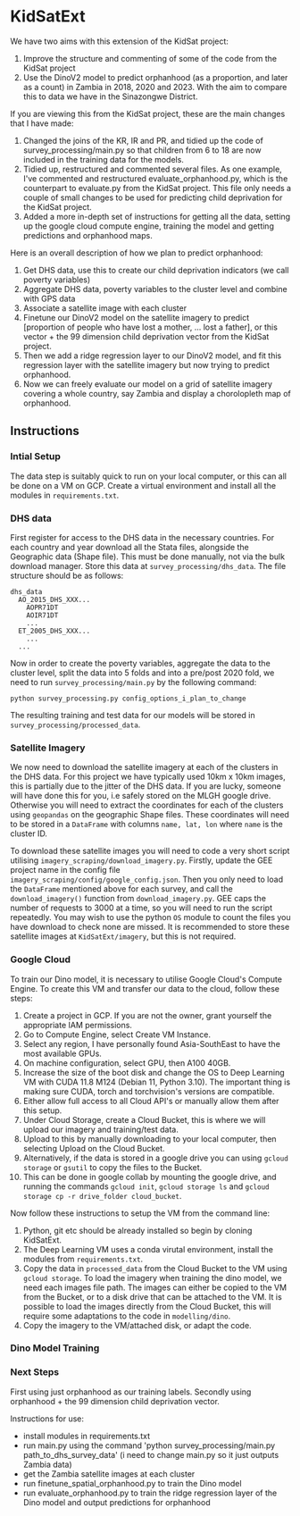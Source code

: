 # KidSatExt
We have two aims with this extension of the KidSat project:
1. Improve the structure and commenting of some of the code from the KidSat project
2. Use the DinoV2 model to predict orphanhood (as a proportion, and later as a count) in Zambia in 2018, 2020 and 2023. With the aim to compare this to data 
we have in the Sinazongwe District.

If you are viewing this from the KidSat project, these are the main changes that I have made:
1. Changed the joins of the KR, IR and PR, and tidied up the code of survey_processing/main.py so that children from 6 to 18 are now included in the training data for the models.
2. Tidied up, restructured and commented several files. As one example, I've commented and restructured evaluate_orphanhood.py, which is the counterpart to evaluate.py from the KidSat project. This file only needs a couple of small changes to be used for predicting child deprivation for the KidSat project.
3. Added a more in-depth set of instructions for getting all the data, setting up the google cloud compute engine, training the model and getting predictions and orphanhood maps.

Here is an overall description of how we plan to predict orphanhood:
1. Get DHS data, use this to create our child deprivation indicators (we call poverty variables)
2. Aggregate DHS data, poverty variables to the cluster level and combine with GPS data
3. Associate a satellite image with each cluster
4. Finetune our DinoV2 model on the satellite imagery to predict [proportion of people who have lost a mother, ... lost a father], or this vector + the 99 dimension child deprivation vector from the KidSat project.
5. Then we add a ridge regression layer to our DinoV2 model, and fit this regression layer with the satellite imagery but now trying to predict orphanhood.
6. Now we can freely evaluate our model on a grid of satellite imagery covering a whole country, say Zambia and display a chorolopleth map of orphanhood.

## Instructions

### Intial Setup

The data step is suitably quick to run on your local computer, or this can all be done on a VM on GCP. Create a virtual environment and install all the modules in ```requirements.txt```.

### DHS data
First register for access to the DHS data in the necessary countries. For each country and year download all the Stata files, alongside the Geographic data (Shape file). This must be done manually, not via the bulk download manager. Store this data at ```survey_processing/dhs_data```. The file structure should be as follows:
```
dhs_data
  AO_2015_DHS_XXX...
    AOPR71DT
    AOIR71DT
    ...
  ET_2005_DHS_XXX...
    ...
  ...
```
Now in order to create the poverty variables, aggregate the data to the cluster level, split the data into 5 folds and into a pre/post 2020 fold, we need to run ```survey_processing/main.py``` by the following command:
```
python survey_processing.py config_options_i_plan_to_change
```
The resulting training and test data for our models will be stored in ```survey_processing/processed_data```.

### Satellite Imagery

We now need to download the satellite imagery at each of the clusters in the DHS data. For this project we have typically used 10km x 10km images, this is partially due to the jitter of the DHS data. If you are lucky, someone will have done this for you, i.e safely stored on the MLGH google drive. Otherwise you will need to extract the coordinates for each of the clusters using ```geopandas``` on the geographic Shape files. These coordinates will need to be stored in a ```DataFrame``` with columns ```name, lat, lon``` where ```name``` is the cluster ID. 

To download these satellite images you will need to code a very short script utilising ```imagery_scraping/download_imagery.py```. Firstly, update the GEE project name in the config file ```imagery_scraping/config/google_config.json```. Then you only need to load the ```DataFrame``` mentioned above for each survey, and call the ```download_imagery()``` function from ```download_imagery.py```. GEE caps the number of requests to 3000 at a time, so you will need to run the script repeatedly. You may wish to use the python ```OS``` module to count the files you have download to check none are missed. It is recommended to store these satellite images at ```KidSatExt/imagery```, but this is not required.

### Google Cloud

To train our Dino model, it is necessary to utilise Google Cloud's Compute Engine. To create this VM and transfer our data to the cloud, follow these steps:
1. Create a project in GCP. If you are not the owner, grant yourself the appropriate IAM permissions.
1. Go to Compute Engine, select Create VM Instance.
2. Select any region, I have personally found Asia-SouthEast to have the most available GPUs.
3. On machine configuration, select GPU, then A100 40GB.
4. Increase the size of the boot disk and change the OS to Deep Learning VM with CUDA 11.8 M124 (Debian 11, Python 3.10). The important thing is making sure CUDA, torch and torchvision's versions are compatible.
5. Either allow full access to all Cloud API's or manually allow them after this setup.
6. Under Cloud Storage, create a Cloud Bucket, this is where we will upload our imagery and training/test data.
7. Upload to this by manually downloading to your local computer, then selecting Upload on the Cloud Bucket.
8. Alternatively, if the data is stored in a google drive you can using ```gcloud storage``` or ```gsutil``` to copy the files to the Bucket.
9. This can be done in google collab by mounting the google drive, and running the commands ```gcloud init```, ```gcloud storage ls``` and ```gcloud storage cp -r drive_folder cloud_bucket```.

Now follow these instructions to setup the VM from the command line:
1. Python, git etc should be already installed so begin by cloning KidSatExt.
2. The Deep Learning VM uses a conda virutal environment, install the modules from ```requirements.txt```.
3. Copy the data in ```processed_data``` from the Cloud Bucket to the VM using ```gcloud storage```.
To load the imagery when training the dino model, we need each images file path. The images can either be copied to the VM from the Bucket, or to a disk drive that can be attached to the VM. It is possible to load the images directly from the Cloud Bucket, this will require some adaptations to the code in ```modelling/dino```.
4. Copy the imagery to the VM/attached disk, or adapt the code.

### Dino Model Training

### Next Steps

First using just orphanhood as our training labels. Secondly using orphanhood + the 99 dimension child deprivation vector.

Instructions for use:
- install modules in requirements.txt
- run main.py using the command 'python survey_processing/main.py path_to_dhs_survey_data'
  (i need to change main.py so it just outputs Zambia data)
- get the Zambia satellite images at each cluster
- run finetune_spatial_orphanhood.py to train the Dino model
- run evaluate_orphanhood.py to train the ridge regression layer of the Dino model and output predictions for orphanhood
